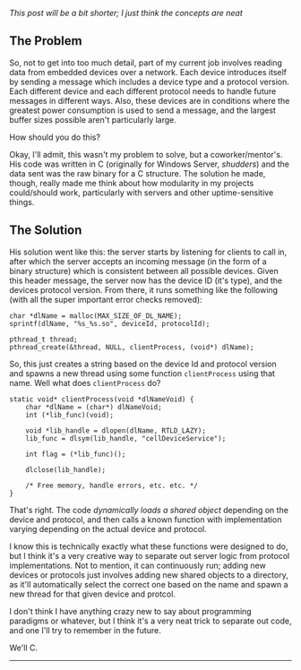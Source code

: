 
*This post will be a bit shorter; I just think the concepts are neat*

## The Problem
So, not to get into too much detail, part of my current job involves reading data 
from embedded devices over a network. Each device introduces itself by sending a 
message which includes a device type and a protocol version. Each different
device and each different protocol needs to handle future messages in different
ways. Also, these devices are in conditions where the greatest power consumption
is used to send a message, and the largest buffer sizes possible aren't
particularly large.

How should you do this?

Okay, I'll admit, this wasn't my problem to solve, but a coworker/mentor's. His
code was written in C (originally for Windows Server, *shudders*) and the data
sent was the raw binary for a C structure. The solution he made, though, really 
made me think about how modularity in my projects could/should work, particularly
with servers and other uptime-sensitive things.

## The Solution
His solution went like this: the server starts by listening for clients to call
in, after which the server accepts an incoming message (in the form of a binary
structure) which is consistent between all possible devices. Given this header
message, the server now has the device ID (it's type), and the devices protocol
version. From there, it runs something like the following (with all the super
important error checks removed):

```
char *dlName = malloc(MAX_SIZE_OF_DL_NAME);
sprintf(dlName, "%s_%s.so", deviceId, protocolId);

pthread_t thread;
pthread_create(&thread, NULL, clientProcess, (void*) dlName);
```

So, this just creates a string based on the device Id and protocol version and
spawns a new thread using some function `clientProcess` using that name. Well
what does `clientProcess` do?

```
static void* clientProcess(void *dlNameVoid) {
    char *dlName = (char*) dlNameVoid;
    int (*lib_func)(void);

    void *lib_handle = dlopen(dlName, RTLD_LAZY);
    lib_func = dlsym(lib_handle, "cellDeviceService");

    int flag = (*lib_func)();

    dlclose(lib_handle);

    /* Free memory, handle errors, etc. etc. */
}
```

That's right. The code *dynamically loads a shared object* depending on the
device and protocol, and then calls a known function with implementation 
varying depending on the actual device and protocol.

I know this is technically exactly what these functions were designed to do, but
I think it's a very creative way to separate out server logic from protocol
implementations. Not to mention, it can continuously run; adding new devices or
protocols just involves adding new shared objects to a directory, as it'll
automatically select the correct one based on the name and spawn a new thread
for that given device and protcol.

I don't think I have anything crazy new to say about programming paradigms or
whatever, but I think it's a very neat trick to separate out code, and one I'll
try to remember in the future.

We'll C.

-------


